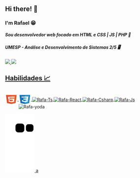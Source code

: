 ## Hi there! 👋
###  I'm Rafael 😁
#####  Sou desenvolvedor web focado em HTML e CSS | JS | PHP 📁
#####  UMESP - Análise e Desenvolvimento de Sistemas 2/5 🖥️
<div>
  <a href="https://github.com/rafaelc10">
  <img height="180em" src="https://github-readme-stats.vercel.app/api?username=rafaelc10&show_icons=true&theme=dracula&include_all_commits=true&count_private=true"/>
  <img height="180em" src="https://github-readme-stats.vercel.app/api/top-langs/?username=rafaelc10&layout=compact&langs_count=7&theme=dracula"/>
</div>
  
  ## Habilidades 📈
  
<div style="display: inline_block"><br>
  <img align="center" alt="Rafa-HTML" height="30" width="40" src="https://raw.githubusercontent.com/devicons/devicon/master/icons/html5/html5-original.svg">
  <img align="center" alt="Rafa-CSS" height="30" width="40" src="https://raw.githubusercontent.com/devicons/devicon/master/icons/css3/css3-original.svg">
  <img align="center" alt="Rafa-Ts" height="30" width="40" src="https://raw.githubusercontent.com/jmnote/z-icons/master/svg/javascript.svg">
  <img align="center" alt="Rafa-React" height="30" width="40" src="https://raw.githubusercontent.com/jmnote/z-icons/master/svg/java.svg">
  <img align="center" alt="Rafa-Csharp" height="30" width="40" src="https://raw.githubusercontent.com/jmnote/z-icons/master/svg/csharp.svg">
  <img align="center" alt="Rafa-Js" height="30" width="40" src="https://raw.githubusercontent.com/jmnote/z-icons/master/svg/php.svg">
  <img align="right" alt="Rafa-yoda" width="460" height="auto" src="http://clubedosgeeks.com.br/wp-content/uploads/2016/01/dormrm.gif">
</div>
  
##
  
![Snake animation](https://github.com/rafaelc10/rafaelc10/blob/output/github-contribution-grid-snake.svg)
  a
